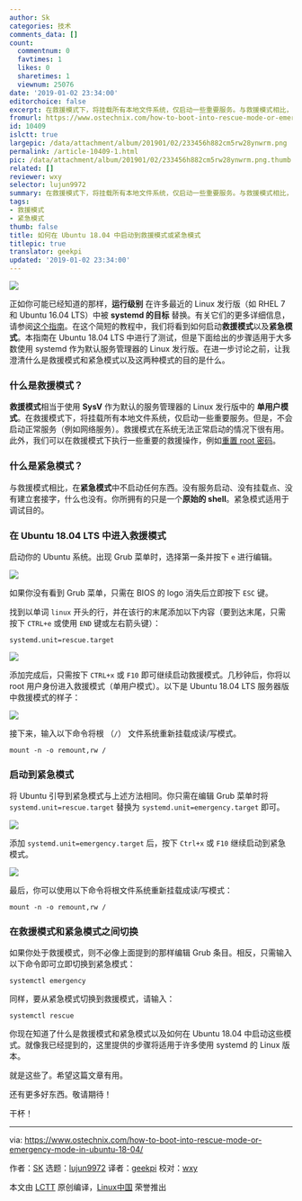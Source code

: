 ```yaml
---
author: Sk
categories: 技术
comments_data: []
count:
  commentnum: 0
  favtimes: 1
  likes: 0
  sharetimes: 1
  viewnum: 25076
date: '2019-01-02 23:34:00'
editorchoice: false
excerpt: 在救援模式下，将挂载所有本地文件系统，仅启动一些重要服务。与救援模式相比，在紧急模式中不启动任何东西。
fromurl: https://www.ostechnix.com/how-to-boot-into-rescue-mode-or-emergency-mode-in-ubuntu-18-04/
id: 10409
islctt: true
largepic: /data/attachment/album/201901/02/233456h882cm5rw28ynwrm.png
permalink: /article-10409-1.html
pic: /data/attachment/album/201901/02/233456h882cm5rw28ynwrm.png.thumb.jpg
related: []
reviewer: wxy
selector: lujun9972
summary: 在救援模式下，将挂载所有本地文件系统，仅启动一些重要服务。与救援模式相比，在紧急模式中不启动任何东西。
tags:
- 救援模式
- 紧急模式
thumb: false
title: 如何在 Ubuntu 18.04 中启动到救援模式或紧急模式
titlepic: true
translator: geekpi
updated: '2019-01-02 23:34:00'
---
```


![](/data/attachment/album/201901/02/233456h882cm5rw28ynwrm.png)


正如你可能已经知道的那样，**运行级别** 在许多最近的 Linux 发行版（如 RHEL 7 和 Ubuntu 16.04 LTS）中被 **systemd 的目标** 替换。有关它们的更多详细信息，请参阅[这个指南](https://www.ostechnix.com/check-runlevel-linux/)。在这个简短的教程中，我们将看到如何启动**救援模式**以及**紧急模式**。本指南在 Ubuntu 18.04 LTS 中进行了测试，但是下面给出的步骤适用于大多数使用 systemd 作为默认服务管理器的 Linux 发行版。在进一步讨论之前，让我澄清什么是救援模式和紧急模式以及这两种模式的目的是什么。


### 什么是救援模式？


**救援模式**相当于使用 **SysV** 作为默认的服务管理器的 Linux 发行版中的 **单用户模式**。在救援模式下，将挂载所有本地文件系统，仅启动一些重要服务。但是，不会启动正常服务（例如网络服务）。救援模式在系统无法正常启动的情况下很有用。此外，我们可以在救援模式下执行一些重要的救援操作，例如[重置 root 密码](https://www.ostechnix.com/how-to-reset-or-recover-root-user-password-in-linux/)。


### 什么是紧急模式？


与救援模式相比，在**紧急模式**中不启动任何东西。没有服务启动、没有挂载点、没有建立套接字，什么也没有。你所拥有的只是一个**原始的 shell**。紧急模式适用于调试目的。


### 在 Ubuntu 18.04 LTS 中进入救援模式


启动你的 Ubuntu 系统。出现 Grub 菜单时，选择第一条并按下 `e` 进行编辑。


![](/data/attachment/album/201901/02/233457hjyzsbrkrv5ygr3r.png)


如果你没有看到 Grub 菜单，只需在 BIOS 的 logo 消失后立即按下 `ESC` 键。


找到以单词 `linux` 开头的行，并在该行的末尾添加以下内容（要到达末尾，只需按下 `CTRL+e` 或使用 `END` 键或左右箭头键）：



```
systemd.unit=rescue.target
```

![](/data/attachment/album/201901/02/233457bixanaaxo8r3fxo7.png)


添加完成后，只需按下 `CTRL+x` 或 `F10` 即可继续启动救援模式。几秒钟后，你将以 root 用户身份进入救援模式（单用户模式）。以下是 Ubuntu 18.04 LTS 服务器版中救援模式的样子：


![](/data/attachment/album/201901/02/233458nbo2sy2k0pdyh1d2.png)


接下来，输入以下命令将根 （`/`） 文件系统重新挂载成读/写模式。



```
mount -n -o remount,rw /
```

### 启动到紧急模式


将 Ubuntu 引导到紧急模式与上述方法相同。你只需在编辑 Grub 菜单时将 `systemd.unit=rescue.target` 替换为 `systemd.unit=emergency.target` 即可。


![](/data/attachment/album/201901/02/234845oh66t6gtwtu4lu3w.png)


添加 `systemd.unit=emergency.target` 后，按下 `Ctrl+x` 或 `F10` 继续启动到紧急模式。


![](/data/attachment/album/201901/02/233459o8g8ff8w8gc3gs80.png)


最后，你可以使用以下命令将根文件系统重新挂载成读/写模式：



```
mount -n -o remount,rw /
```

### 在救援模式和紧急模式之间切换


如果你处于救援模式，则不必像上面提到的那样编辑 Grub 条目。相反，只需输入以下命令即可立即切换到紧急模式：



```
systemctl emergency
```

同样，要从紧急模式切换到救援模式，请输入：



```
systemctl rescue
```

你现在知道了什么是救援模式和紧急模式以及如何在 Ubuntu 18.04 中启动这些模式。就像我已经提到的，这里提供的步骤将适用于许多使用 systemd 的 Linux 版本。


就是这些了。希望这篇文章有用。


还有更多好东西。敬请期待！


干杯！




---


via: <https://www.ostechnix.com/how-to-boot-into-rescue-mode-or-emergency-mode-in-ubuntu-18-04/>


作者：[SK](https://www.ostechnix.com/author/sk/) 选题：[lujun9972](https://github.com/lujun9972) 译者：[geekpi](https://github.com/geekpi) 校对：[wxy](https://github.com/wxy)


本文由 [LCTT](https://github.com/LCTT/TranslateProject) 原创编译，[Linux中国](https://linux.cn/) 荣誉推出